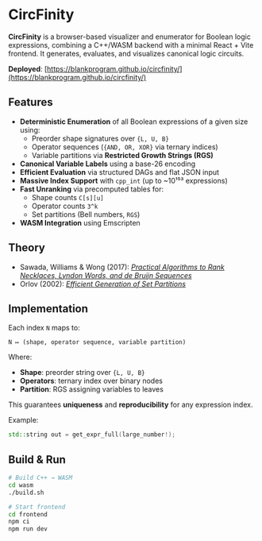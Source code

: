 # CircFinity

**CircFinity** is a browser-based visualizer and enumerator for Boolean logic expressions, combining a C++/WASM backend with a minimal React + Vite frontend. It generates, evaluates, and visualizes canonical logic circuits.

**Deployed**: [https://blankprogram.github.io/circfinity/](https://blankprogram.github.io/circfinity/)

## Features

- **Deterministic Enumeration** of all Boolean expressions of a given size using:
  - Preorder shape signatures over `{L, U, B}`
  - Operator sequences (`{AND, OR, XOR}` via ternary indices)
  - Variable partitions via **Restricted Growth Strings (RGS)**
- **Canonical Variable Labels** using a base-26 encoding
- **Efficient Evaluation** via structured DAGs and flat JSON input
- **Massive Index Support** with `cpp_int` (up to ~10¹⁵³ expressions)
- **Fast Unranking** via precomputed tables for:
  - Shape counts `C[s][u]`
  - Operator counts `3^k`
  - Set partitions (Bell numbers, `RGS`)
- **WASM Integration** using Emscripten

## Theory

- Sawada, Williams & Wong (2017): [_Practical Algorithms to Rank Necklaces, Lyndon Words, and de Bruijn Sequences_](https://www.socs.uoguelph.ca/~sawada/papers/ranking.pdf)
- Orlov (2002): [_Efficient Generation of Set Partitions_](https://noexec.org/public/papers/partitions.pdf)

## Implementation

Each index `N` maps to:

```text
N ↦ (shape, operator sequence, variable partition)
```

Where:

- **Shape**: preorder string over `{L, U, B}`
- **Operators**: ternary index over binary nodes
- **Partition**: RGS assigning variables to leaves

This guarantees **uniqueness** and **reproducibility** for any expression index.

Example:

```cpp
std::string out = get_expr_full(large_number!);
```

## Build & Run

```bash
# Build C++ → WASM
cd wasm
./build.sh

# Start frontend
cd frontend
npm ci
npm run dev
```

